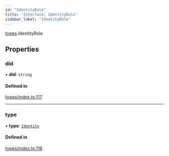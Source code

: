 ```yaml
---
id: "IdentityRole"
title: "Interface: IdentityRole"
sidebar_label: "IdentityRole"
---
```


[types](../../../modules/Types/Types.md).IdentityRole

## Properties

### did

• **did**: `string`

#### Defined in

[types/index.ts:117](https://github.com/PolymeshAssociation/polymesh-sdk/blob/acc2284c/src/types/index.ts#L117)

___

### type

• **type**: [`Identity`](../../../enums/Types/RoleType/RoleType.md#identity)

#### Defined in

[types/index.ts:116](https://github.com/PolymeshAssociation/polymesh-sdk/blob/acc2284c/src/types/index.ts#L116)
